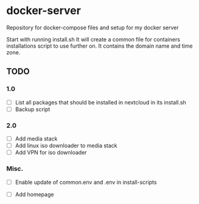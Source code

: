# docker-server
Repository for docker-compose files and setup for my docker server

Start with running install.sh
It will create a common file for containers installations script to use further on.
It contains the domain name and time zone.


## TODO
### 1.0
- [ ] List all packages that should be installed in nextcloud in its install.sh
- [ ] Backup script
### 2.0
- [ ] Add media stack
- [ ] Add linux iso downloader to media stack
- [ ] Add VPN for iso downloader
### Misc.
- [ ] Enable update of common.env and .env in install-scripts
- [ ] Add homepage


